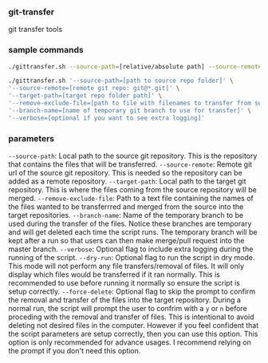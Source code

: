 ### git-transfer
git transfer tools

### sample commands

```bash
./gittransfer.sh --source-path=[relative/absolute path] --source-remote="git@[git-repo-url].git" --target-path=[relative/absolute path] --remove-exclude-filroe=../file.txt --branch-name=temporary-merge --verbose=false
```

```bash
./gittransfer.sh '--source-path=[path to source repo folder]' \
'--source-remote=[remote git repo: git@*.git]' \
'--target-path=[target repo folder path]' \
'--remove-exclude-file=[path to file with filenames to transfer from source repo]' \
'--branch-name=[name of temporary git branch to use for transfer]' \
'--verbose=[optional if you want to see extra logging]'
```

### parameters

`--source-path`: Local path to the source git repository. This is the repository that contains the files that will be transferred.
`--source-remote`: Remote git url of the source git repository. This is needed so the repository can be added as a remote repository.
`--target-path`: Local path to the target git repository. This is where the files coming from the source repository will be merged.
`--remove-exclude-file`: Path to a text file containing the names of the files wanted to be transferrred and merged from the source into the target repositories.
`--branch-name`: Name of the temporary branch to be used during the transfer of the files. Notice these branches are temporary and will get deleted each time the script runs. The temporary branch will be kept after a run so that users can then make merge/pull request into the master branch.
`--verbose`: Optional flag to include extra logging during the running of the script.
`--dry-run`: Optional flag to run the script in dry mode. This mode will not perform any file transfers/removal of files. It will only display which files would be transferred if it ran normally. This is recommended to use before running it normally so ensure the script is setup correctly.
`--force-delete`: Optional flag to skip the prompt to confirm the removal and transfer of the files into the target repository. During a normal run, the script will prompt the user to confrim with a `y` or `n` before proceding with the removal and transfer of files. This is intentional to avoid deleting not desired files in the computer. However if you feel confident that the script parameters are setup correctly, then you can use this option. This option is only recommended for advance usages. I recommend relying on the prompt if you don't need this option.